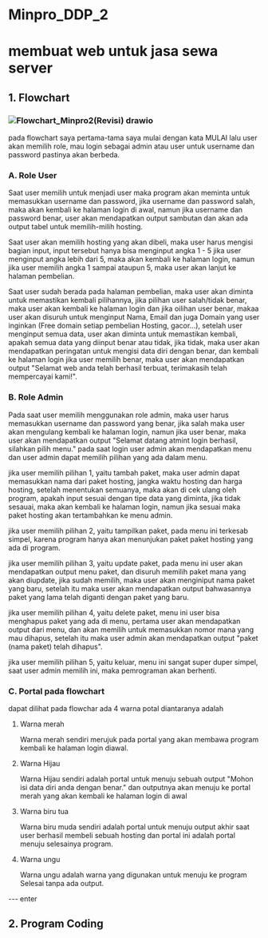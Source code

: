 # Minpro_DDP_2
# membuat web untuk jasa sewa server

## 1. Flowchart

### ![Flowchart_Minpro2(Revisi) drawio](https://github.com/user-attachments/assets/7c390df9-7d47-422e-88f4-f3bb97b4a484)



pada flowchart saya pertama-tama saya mulai dengan kata MULAI
lalu user akan memilih role, mau login sebagai admin atau user
untuk username dan password pastinya akan berbeda.


### A. Role User



Saat user memilih untuk menjadi user maka program akan meminta
untuk memasukkan username dan password, jika username dan password
salah, maka akan kembali ke halaman login di awal, namun jika username
dan password benar, user akan mendapatkan output sambutan dan akan 
ada output tabel untuk memilih-milih hosting.



Saat user akan memilih hosting yang akan dibeli, maka user harus
mengisi bagian input, input tersebut hanya bisa menginput angka 1 - 5
jika user menginput angka lebih dari 5, maka akan kembali ke halaman
login, namun jika user memilih angka 1 sampai ataupun 5, maka user
akan lanjut ke halaman pembelian.



Saat user sudah berada pada halaman pembelian, maka user akan
diminta untuk memastikan kembali pilihannya, jika pilihan user
salah/tidak benar, maka user akan kembali ke halaman login dan jika
oilihan user benar, makaa user akan disuruh untuk menginput Nama, Email
dan juga Domain yang user inginkan (Free domain setiap pembelian
Hosting, gacor...), setelah user menginput semua data, user akan
diminta untuk memastikan kembali, apakah semua data yang diinput
benar atau tidak, jika tidak, maka user akan mendapatkan peringatan
untuk mengisi data diri dengan benar, dan kembali ke halaman login
jika user memilih benar, maka user akan mendapatkan output "Selamat
web anda telah berhasil terbuat, terimakasih telah mempercayai kami!".



### B. Role Admin



Pada saat user memilih menggunakan role admin, maka user harus
memasukkan username dan password yang benar, jika salah maka
user akan mengulang kembali ke halaman login, namun jika user
benar, maka user akan mendapatkan output "Selamat datang atmint
login berhasil, silahkan pilih menu." pada saat login user admin
akan mendapatkan menu dan user admin dapat memilih pilihan yang 
ada dalam menu.



jika user memilih pilihan 1, yaitu tambah paket, maka user admin
dapat memasukkan nama dari paket hosting, jangka waktu hosting
dan harga hosting, setelah menentukan semuanya, maka akan di
cek ulang oleh program, apakah input sesuai dengan tipe data
yang diminta, jika tidak sesauai, maka akan kembali ke halaman
login, namun jika sesuai maka paket hosting akan tertambahkan
ke menu admin.



jika user memilih pilihan 2, yaitu tampilkan paket, pada menu ini
terkesab simpel, karena program hanya akan menunjukan paket paket
hosting yang ada di program.




jika user memilih pilihan 3, yaitu update paket, pada menu ini
user akan mendapatkan output menu paket, dan disuruh memilih
paket mana yang akan diupdate, jika sudah memilih, maka user
akan menginiput nama paket yang baru, setelah itu maka user
akan mendapatkan output bahwasannya paket yang lama telah diganti
dengan paket yang baru.




jika user memilih pilihan 4, yaitu delete paket, menu ini user
bisa menghapus paket yang ada di menu, pertama user akan mendapatkan
output dari menu, dan akan memilih untuk memasukkan nomor mana yang
mau dihapus, setelah itu maka user admin akan mendapatkan output
"paket (nama paket) telah dihapus".




jika user memilih pilihan 5, yaitu keluar, menu ini sangat super
duper simpel, saat user admin memilih ini, maka pemrograman akan
berhenti.




### C. Portal pada flowchart



dapat dilihat pada flowchar ada 4 warna potal diantaranya adalah


1. Warna merah


   Warna merah sendiri merujuk pada portal yang akan membawa
program kembali ke halaman login diawal.



2. Warna Hijau


   Warna Hijau sendiri adalah portal untuk menuju sebuah output
"Mohon isi data diri anda dengan benar." dan outputnya akan
menuju ke portal merah yang akan kembali ke halaman login di awal



 4. Warna biru tua


    Warna biru muda sendiri adalah portal untuk menuju
output akhir saat user berhasil membeli sebuah hosting
dan portal ini adalah portal menuju selesainya program.



5. Warna ungu


      Warna ungu adalah warna yang digunakan untuk
menuju ke program Selesai tanpa ada output.



--- enter

## 2. Program Coding
